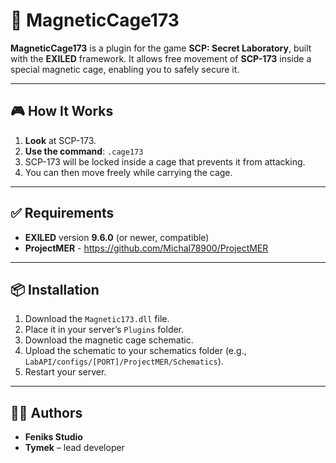 # 🔩 MagneticCage173

**MagneticCage173** is a plugin for the game **SCP: Secret Laboratory**, built with the **EXILED** framework. It allows free movement of **SCP-173** inside a special magnetic cage, enabling you to safely secure it.

---

## 🎮 How It Works

1. **Look** at SCP-173.
2. **Use the command**: `.cage173`
3. SCP-173 will be locked inside a cage that prevents it from attacking.
4. You can then move freely while carrying the cage.

---

## ✅ Requirements

* **EXILED** version **9.6.0** (or newer, compatible)
* **ProjectMER** - https://github.com/Michal78900/ProjectMER

---

## 📦 Installation

1. Download the `Magnetic173.dll` file.
2. Place it in your server’s `Plugins` folder.
3. Download the magnetic cage schematic.
4. Upload the schematic to your schematics folder (e.g., `LabAPI/configs/[PORT]/ProjectMER/Schematics`).
5. Restart your server.

---

## 👨‍💻 Authors

* **Feniks Studio**
* **Tymek** – lead developer
